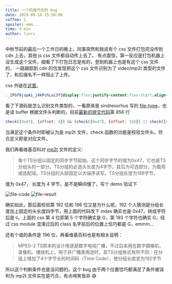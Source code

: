 ```yaml
---
title: 一个机缘巧合的 bug
date: 2019-09-16 15:50:00
coffee: 1
spoiler: emm...
time: 4 min
author: linrz
---
```


中秋节前的最后一个工作日的晚上，同事突然和我说有个 css 文件打包完没传到 cdn 上去，其他 js css 文件都自动传上去了。
有点震惊，第一反应是打包机器上没生成这个文件，细看了下打包日志是有的，登到机器上也是有这个 css 文件的，
一路跟踪到 cdn 的包发现把这个 css 文件识别为了 video/mp2t 类型的文件了，和后缀名不一样阻止了上传。

css 外链在[这里](https://img.lastwhisper.cn/test.css)。

```css
._2PGf0jspAi_j4kPchLai3f{display:flex;justify-content:flex-start;align-items:center;margin-bottom:10px}._2PGf0jspAi_j4kPchLai3f .stage-item{padding-top:5px;line-height:1;text-align:center}._2PGf0jspAi_j4kPchLai3f .stage-item__indicator{display:block;width:20px;height:20px;margin:0 auto;border-radius:50%;text-align:center;line-height:20px;font-size:12px;background-color:#155bd4;color:#fff}._2PGf0jspAi_j4kPchLai3f .stage-item__name{margin-top:10px;font-size:12px}._2PGf0jspAi_j4kPchLai3f .stage__arrow{position:relative;box-sizing:content-box;width:45px;height:2px;margin:14px 17px 0 10px;align-self:flex-start;background-color:#38f}._2PGf0jspAi_j4kPchLai3f .stage__arrow:after{content:"";position:absolute;top:50%;left:100%;width:0;height:0;margin-top:-6px;border:solid transparent;border-left:solid #38f;border-width:6px 0 6px 7px}._1st9tZWOTTVEsG6xGsMBgZ .auto-handle__control{margin-top:10px}._1st9tZWOTTVEsG6xGsMBgZ .auto-handle__input{display:inline-block;margin-right:10px;margin-bottom:0}._1st9tZWOTTVEsG6xGsMBgZ .auto-handle__input .zent-input{width:100%;min-width:0}._1st9tZWOTTVEsG6xGsMBgZ .auto-handle__input .retail-form__controls{width:60px;overflow:visible}._1st9tZWOTTVEsG6xGsMBgZ .auto-handle__input .retail-form__input-normal,._1st9tZWOTTVEsG6xGsMBgZ .auto-handle__input .retail-form__number-input-normal,._1st9tZWOTTVEsG6xGsMBgZ .auto-handle__input .retail-form__select-normal{width:auto}._1st9tZWOTTVEsG6xGsMBgZ .auto-handle__input .retail-form__error-desc{white-space:nowrap}._1st9tZWOTTVEsG6xGsMBgZ .auto-handle__select{margin-bottom:0;margin-right:10px}._1st9tZWOTTVEsG6xGsMBgZ .auto-handle__select .retail-form__controls{width:80px;overflow:visible}._1st9tZWOTTVEsG6xGsMBgZ .auto-handle__select .retail-form__error-desc{white-space:nowrap}._1st9tZWOTTVEsG6xGsMBgZ .auto-handle__list{margin-left:10px}._26IN1KgKwuC-8Ke2AWLQMd{min-width:350px}._26IN1KgKwuC-8Ke2AWLQMd hr{margin:5px 0;border:none;border-bottom:1px solid #d9d9d9}._26IN1KgKwuC-8Ke2AWLQMd .stage-help__desc{font-size:12px;color:#999}._26IN1KgKwuC-8Ke2AWLQMd .retail-form__control-group-label{width:auto}._26IN1KgKwuC-8Ke2AWLQMd .auto-handle{margin-top:10px}._26IN1KgKwuC-8Ke2AWLQMd .auto-handle-switch__control,._26IN1KgKwuC-8Ke2AWLQMd .on-switch__control{margin-bottom:0;vertical-align:middle}._3y7sb0SRH3jy04vT8SwvdB{max-width:300px}._3ay_Klg6rEZWa9QDGWnmKm{display:block}._3ay_Klg6rEZWa9QDGWnmKm .lifecycle-field-row{margin-bottom:30px}._2w74Sl2jmM-ZIs0rGMCXFC{margin-top:10px}._2w74Sl2jmM-ZIs0rGMCXFC .sync-item{display:flex;margin-bottom:20px;line-height:1;font-size:14px}._2w74Sl2jmM-ZIs0rGMCXFC .sync-item:last-child{margin-bottom:0}._2w74Sl2jmM-ZIs0rGMCXFC .sync-item__label{width:45px;border-right:1px solid #e5e5e5;margin-right:20px}._2JD-or1FCe_3hu_6UY1o8d .lifecycle-field-group{margin-bottom:0}._2JD-or1FCe_3hu_6UY1o8d .no-auth-alert{margin:15px}
```

看了下源码是怎么识别文件类型的，一看原来是 sindresorhus 写的 [file-type](https://github.com/sindresorhus/file-type/)，也是读 buffer 根据文件头判断的，目前[最新的提交代码](https://github.com/sindresorhus/file-type/blob/2f696447cdec530223ae0f8db4e871c8312922ee/index.js)第 856 行

```js
check([0x47], {offset: 4}) && (check([0x47], {offset: 192}) || check([0x47], {offset: 196}))
```
当满足这个条件时即被认为是 mp2t 文件，check 函数的功能是校验文件头，符合定义即是对应文件。

我们再看维基百科对 [mp2t](https://zh.wikipedia.org/wiki/MPEG2-TS) 文件的定义:
> 每个TS分组以固定的同步字节起始，这个同步字节的值为0x47，它也是TS分组头的一部分。TS分组的必选头长度为4字节，其后为可选部分，为载荷或适配域。TS分组的头部固定以大端序读写。TS分组长度为188字节。

值为 0x47， 长度为 4 字节，是不是瞬间懂了，写个 demo 验证下

![file-code](https://img.lastwhisper.cn/file-code.png)
![file-result](https://img.lastwhisper.cn/file-result.png)

确实如此，那后面校验第 192 位和 196 位又是为什么呢，192 个人猜测是分组长度加上固定的头长度四字节，用上面的代码改下 index 确实也是 0x47。转成字符后是 `G`，上面的 css 第 4 位即第 5 个字符确实是 G，第 193 个字符也确实 G，经过 css module 混淆过后的 class 名字前后的位置上恰巧都是 G，emmm...

还有个或的条件是 196 位，再看维基百科也是有相关说明：
> MPEG-2 TS原本的设计用途是数字电视广播，不过后来用在数字摄像机、录像机、播放机上。用于非广播类用途时，其TS分组格式有所不同：在分组上增加了4个字节长的时间码（Time Code），使分组长度变为192字节

所以这个判断条件也是没问题的。这个 bug 由于两个位置恰巧都满足了条件被误判为 mp2t 文件实在是巧合，有点啼笑皆非 :sweat_smile: